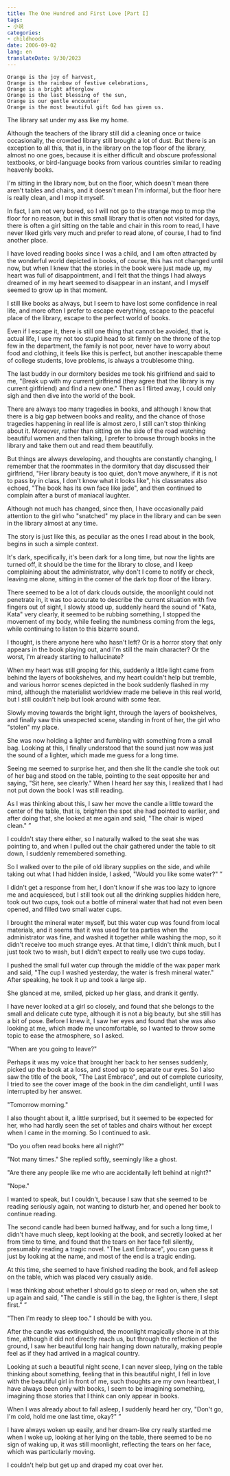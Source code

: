 ```yaml
---
title: The One Hundred and First Love [Part I]
tags:
- 小说
categories:
- childhoods
date: 2006-09-02
lang: en
translateDate: 9/30/2023
---
```


```
Orange is the joy of harvest,
Orange is the rainbow of festive celebrations,
Orange is a bright afterglow
Orange is the last blessing of the sun,
Orange is our gentle encounter
Orange is the most beautiful gift God has given us.
```

The library sat under my ass like my home.

Although the teachers of the library still did a cleaning once or twice occasionally, the crowded library still brought a lot of dust. But there is an exception to all this, that is, in the library on the top floor of the library, almost no one goes, because it is either difficult and obscure professional textbooks, or bird-language books from various countries similar to reading heavenly books.

I'm sitting in the library now, but on the floor, which doesn't mean there aren't tables and chairs, and it doesn't mean I'm informal, but the floor here is really clean, and I mop it myself.

In fact, I am not very bored, so I will not go to the strange mop to mop the floor for no reason, but in this small library that is often not visited for days, there is often a girl sitting on the table and chair in this room to read, I have never liked girls very much and prefer to read alone, of course, I had to find another place.

I have loved reading books since I was a child, and I am often attracted by the wonderful world depicted in books, of course, this has not changed until now, but when I knew that the stories in the book were just made up, my heart was full of disappointment, and I felt that the things I had always dreamed of in my heart seemed to disappear in an instant, and I myself seemed to grow up in that moment.

I still like books as always, but I seem to have lost some confidence in real life, and more often I prefer to escape everything, escape to the peaceful place of the library, escape to the perfect world of books.

Even if I escape it, there is still one thing that cannot be avoided, that is, actual life, I use my not too stupid head to sit firmly on the throne of the top few in the department, the family is not poor, never have to worry about food and clothing, it feels like this is perfect, but another inescapable theme of college students, love problems, is always a troublesome thing.

The last buddy in our dormitory besides me took his girlfriend and said to me, "Break up with my current girlfriend (they agree that the library is my current girlfriend) and find a new one." Then as I flirted away, I could only sigh and then dive into the world of the book.

There are always too many tragedies in books, and although I know that there is a big gap between books and reality, and the chance of those tragedies happening in real life is almost zero, I still can't stop thinking about it. Moreover, rather than sitting on the side of the road watching beautiful women and then talking, I prefer to browse through books in the library and take them out and read them beautifully.

But things are always developing, and thoughts are constantly changing, I remember that the roommates in the dormitory that day discussed their girlfriend, "Her library beauty is too quiet, don't move anywhere, if it is not to pass by in class, I don't know what it looks like", his classmates also echoed, "The book has its own face like jade", and then continued to complain after a burst of maniacal laughter.

Although not much has changed, since then, I have occasionally paid attention to the girl who "snatched" my place in the library and can be seen in the library almost at any time.

The story is just like this, as peculiar as the ones I read about in the book, begins in such a simple context.

It's dark, specifically, it's been dark for a long time, but now the lights are turned off, it should be the time for the library to close, and I keep complaining about the administrator, why don't I come to notify or check, leaving me alone, sitting in the corner of the dark top floor of the library.

There seemed to be a lot of dark clouds outside, the moonlight could not penetrate in, it was too accurate to describe the current situation with five fingers out of sight, I slowly stood up, suddenly heard the sound of "Kata, Kata" very clearly, it seemed to be rubbing something, I stopped the movement of my body, while feeling the numbness coming from the legs, while continuing to listen to this bizarre sound.

I thought, is there anyone here who hasn't left? Or is a horror story that only appears in the book playing out, and I'm still the main character? Or the worst, I'm already starting to hallucinate?

When my heart was still groping for this, suddenly a little light came from behind the layers of bookshelves, and my heart couldn't help but tremble, and various horror scenes depicted in the book suddenly flashed in my mind, although the materialist worldview made me believe in this real world, but I still couldn't help but look around with some fear.

Slowly moving towards the bright light, through the layers of bookshelves, and finally saw this unexpected scene, standing in front of her, the girl who "stolen" my place.

She was now holding a lighter and fumbling with something from a small bag. Looking at this, I finally understood that the sound just now was just the sound of a lighter, which made me guess for a long time.

Seeing me seemed to surprise her, and then she lit the candle she took out of her bag and stood on the table, pointing to the seat opposite her and saying, "Sit here, see clearly." When I heard her say this, I realized that I had not put down the book I was still reading.

As I was thinking about this, I saw her move the candle a little toward the center of the table, that is, brighten the spot she had pointed to earlier, and after doing that, she looked at me again and said, "The chair is wiped clean." ”

I couldn't stay there either, so I naturally walked to the seat she was pointing to, and when I pulled out the chair gathered under the table to sit down, I suddenly remembered something.

So I walked over to the pile of old library supplies on the side, and while taking out what I had hidden inside, I asked, "Would you like some water?" ”

I didn't get a response from her, I don't know if she was too lazy to ignore me and acquiesced, but I still took out all the drinking supplies hidden here, took out two cups, took out a bottle of mineral water that had not even been opened, and filled two small water cups.

I brought the mineral water myself, but this water cup was found from local materials, and it seems that it was used for tea parties when the administrator was fine, and washed it together while washing the mop, so it didn't receive too much strange eyes. At that time, I didn't think much, but I just took two to wash, but I didn't expect to really use two cups today.

I pushed the small full water cup through the middle of the wax paper mark and said, "The cup I washed yesterday, the water is fresh mineral water." After speaking, he took it up and took a large sip.

She glanced at me, smiled, picked up her glass, and drank it gently.

I have never looked at a girl so closely, and found that she belongs to the small and delicate cute type, although it is not a big beauty, but she still has a bit of pose. Before I knew it, I saw her eyes and found that she was also looking at me, which made me uncomfortable, so I wanted to throw some topic to ease the atmosphere, so I asked.

"When are you going to leave?"

Perhaps it was my voice that brought her back to her senses suddenly, picked up the book at a loss, and stood up to separate our eyes. So I also saw the title of the book, "The Last Embrace", and out of complete curiosity, I tried to see the cover image of the book in the dim candlelight, until I was interrupted by her answer.

"Tomorrow morning."

I also thought about it, a little surprised, but it seemed to be expected for her, who had hardly seen the set of tables and chairs without her except when I came in the morning. So I continued to ask.

"Do you often read books here all night?"

"Not many times." She replied softly, seemingly like a ghost.

"Are there any people like me who are accidentally left behind at night?"

"Nope."

I wanted to speak, but I couldn't, because I saw that she seemed to be reading seriously again, not wanting to disturb her, and opened her book to continue reading.

The second candle had been burned halfway, and for such a long time, I didn't have much sleep, kept looking at the book, and secretly looked at her from time to time, and found that the tears on her face fell silently, presumably reading a tragic novel. "The Last Embrace", you can guess it just by looking at the name, and most of the end is a tragic ending.

At this time, she seemed to have finished reading the book, and fell asleep on the table, which was placed very casually aside.

I was thinking about whether I should go to sleep or read on, when she sat up again and said, "The candle is still in the bag, the lighter is there, I slept first." ”

"Then I'm ready to sleep too." I should be with you.

After the candle was extinguished, the moonlight magically shone in at this time, although it did not directly reach us, but through the reflection of the ground, I saw her beautiful long hair hanging down naturally, making people feel as if they had arrived in a magical country.

Looking at such a beautiful night scene, I can never sleep, lying on the table thinking about something, feeling that in this beautiful night, I fell in love with the beautiful girl in front of me, such thoughts are my own heartbeat, I have always been only with books, I seem to be imagining something, imagining those stories that I think can only appear in books.

When I was already about to fall asleep, I suddenly heard her cry, "Don't go, I'm cold, hold me one last time, okay?" ”

I have always woken up easily, and her dream-like cry really startled me when I woke up, looking at her lying on the table, there seemed to be no sign of waking up, it was still moonlight, reflecting the tears on her face, which was particularly moving.

I couldn't help but get up and draped my coat over her.

